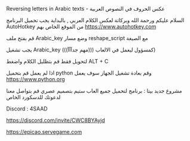 Reversing letters in Arabic texts - عكس الحروف في النصوص العربية



السلام عليكم ورحمة الله وبركاتة
لعكس الكلام العربي , بالبداية يجب تحميل البرنامج AutoHotkey من الموقع الخاص بهم
https://www.autohotkey.com

قم بفتح ملف Arabic_key وضع مسار reshape_script مع الصيغة

يجب تشغيل Arabic_key كمسؤول ليعمل في الالعاب (((مهم جدآآآ))))

لتحويل فقط قم بتظليل الكلام واضغط         ALT + C 



اذا لم يعمل 
قم بتحميل python وقم بعادة تشغيل الجهاز سوف يعمل
https://www.python.org





مشروع جديد بيتا : 
برنامج لتحميل جميع العاب ستيم  بتصميم عصري قم بتواصل معنا لدعوتك للدسكورد الخاص

Discord : 4SAAD




https://discord.com/invite/CWC8BYAyjd

https://epicao.servegame.com






